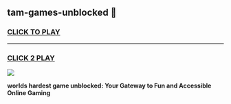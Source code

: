 
## tam-games-unblocked 👋
<h3>
<a href="https://premium.freeplayer.one?title=tam-games-unblocked&ref=14F">CLICK TO PLAY</a></h3>
<hr>

<h3>
<a href="https://premium.freeplayer.one?title=tam-games-unblocked&ref=14F">CLICK 2 PLAY</a>
  
</h3>

<a href="https://premium.freeplayer.one?title=tam-games-unblocked&ref=12F/"><img src="https://clearcache.store/games.png"></a>


**worlds hardest game unblocked: Your Gateway to Fun and Accessible Online Gaming**
